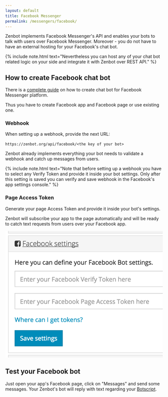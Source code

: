 ```yaml
---
layout: default
title: Facebook Messenger
permalink: /messengers/facebook/
---
```


Zenbot implements Facebook Messenger\'s API and enables your bots to talk with users over Facebook Messenger.
Moreover - you do not have to have an external hosting for your Facebook\'s chat bot.

{% include note.html text="Nevertheless you can host any of your chat bot related logic on your side and integrate it with Zenbot over REST API." %}

## How to create Facebook chat bot
There is a [complete guide](https://developers.facebook.com/docs/messenger-platform/quickstart) on how to create chat bot for Facebook Messenger platform.

Thus you have to create Facebook app and Facebook page or use existing one.

### Webhook
When setting up a webhook, provide the next URL:

`https://zenbot.org/api/facebook/<the key of your bot>`

Zenbot already implements everything your bot needs to validate a webhook and catch up messages from users.

{% include note.html text="Note that before setting up a webhook you have to select any Verify Token and provide it inside your bot settings.
Only after this setting is saved you can verify and save webhook in the Facebook's app settings console." %}

### Page Access Token
Generate your page Access Token and provide it inside your bot\'s settings.

Zenbot will subscribe your app to the page automatically and will be ready to catch text requests from users over your Facebook app.

![Zenbot Facebook settings](/img/facebook.png)

## Test your Facebook bot
Just open your app\'s Facebook page, click on "Messages" and send some messages.
Your Zenbot\'s bot will reply with text regarding your [Botscript](/botscript/).